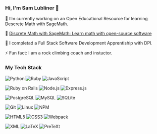 ### Hi, I'm Sam Lubliner 👋

🔭 I’m currently working on an Open Educational Resource for learning Descrete Math with SageMath.

👀 <a href="https://sagemathoer-ccc.github.io/sage-discrete-math/Discrete-Math-with-SageMath.html" target="_blank">Discrete Math with SageMath: Learn math with open-source software</a>



🌱 I completad a Full Stack Software Development Apprentiship with DPI.

⚡ Fun fact: I am a rock climbing coach and instuctor.

### My Tech Stack

![Python](https://img.shields.io/badge/-Python-3776AB?style=flat-square&logo=python&logoColor=white)
![Ruby](https://img.shields.io/badge/-Ruby-CC342D?style=flat-square&logo=ruby&logoColor=white)
![JavaScript](https://img.shields.io/badge/-JavaScript-F7DF1E?style=flat-square&logo=javascript&logoColor=black)

![Ruby on Rails](https://img.shields.io/badge/-Ruby_on_Rails-CC0000?style=flat-square&logo=ruby-on-rails&logoColor=white)
![Node.js](https://img.shields.io/badge/-Node.js-339933?style=flat-square&logo=node.js&logoColor=white)
![Express.js](https://img.shields.io/badge/-Express.js-000000?style=flat-square&logo=express&logoColor=white)

![PostgreSQL](https://img.shields.io/badge/-PostgreSQL-4169E1?style=flat-square&logo=postgresql&logoColor=white)
![MySQL](https://img.shields.io/badge/-MySQL-4479A1?style=flat-square&logo=mysql&logoColor=white)
![SQLite](https://img.shields.io/badge/-SQLite-003B57?style=flat-square&logo=sqlite&logoColor=white)

![Git](https://img.shields.io/badge/-Git-F05032?style=flat-square&logo=git&logoColor=white)
![Linux](https://img.shields.io/badge/-Linux-FCC624?style=flat-square&logo=linux&logoColor=black)
![NPM](https://img.shields.io/badge/-NPM-CB3837?style=flat-square&logo=npm&logoColor=white)

![HTML5](https://img.shields.io/badge/-HTML5-E34F26?style=flat-square&logo=html5&logoColor=white)
![CSS3](https://img.shields.io/badge/-CSS3-1572B6?style=flat-square&logo=css3&logoColor=white)
![Webpack](https://img.shields.io/badge/-Webpack-8DD6F9?style=flat-square&logo=webpack&logoColor=black)

![XML](https://img.shields.io/badge/-XML-FF6600?style=flat-square&logo=xml&logoColor=white)
![LaTeX](https://img.shields.io/badge/-LaTeX-008080?style=flat-square&logo=latex&logoColor=white)
![PreTeXt](https://img.shields.io/badge/-PreTeXt-007396?style=flat-square)
